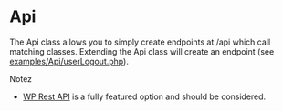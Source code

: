 # Api

The Api class allows you to simply create endpoints at /api which call matching classes. Extending the Api class will create an endpoint (see [examples/Api/userLogout.php](../examples/Api/userLogout.php)).

Notez

- [WP Rest API](http://v2.wp-api.org/extending/adding/) is a fully featured option and should be considered.